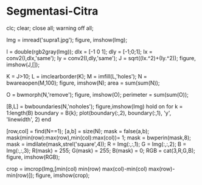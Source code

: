 # Segmentasi-Citra
clc; clear; close all; warning off all; 
  
Img = imread('supra1.jpg'); figure, imshow(Img); 
  
I = double(rgb2gray(Img)); dlx = [-1 0 1]; dly = [-1;0;1]; 
Ix = conv2(I,dlx,'same'); 
Iy = conv2(I,dly,'same'); J = sqrt((Ix.^2)+(Iy.^2)); figure, imshow(J,[]); 
  
K	= J>10; 
L	= imclearborder(K); 
M	= imfill(L,'holes'); N = bwareaopen(M,100); figure, imshow(N); area = sum(sum(N)); 
  
O = bwmorph(N,'remove'); figure, imshow(O); perimeter = sum(sum(O)); 
  
[B,L] = bwboundaries(N,'noholes'); figure,imshow(Img) hold on 
for k = 1:length(B)     boundary = B{k};     plot(boundary(:,2), boundary(:,1), 'y', 'linewidth', 2) end 
  
[row,col] = find(N==1); [a,b] = size(N); mask = false(a,b); 
mask(min(row):max(row),min(col):max(col))= 1; mask = bwperin(mask,8); mask = imdilate(mask,strel('square',4)); 
R = Img(:,:,1); 
G = Img(:,:,2); 
B = Img(:,:,3); 
R(mask) = 255; 
G(mask) = 255; 
B(mask) = 0; RGB = cat(3,R,G,B); figure, imshow(RGB); 
  
crop = imcrop(Img,[min(col) min(row) max(col)-min(col) max(row)-min(row)]); figure, imshow(crop);
